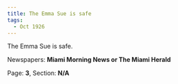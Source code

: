 ```yaml
---  
title: The Emma Sue is safe  
tags:  
  - Oct 1926  
---  
```

  
The Emma Sue is safe.  
  
Newspapers: **Miami Morning News or The Miami Herald**  
  
Page: **3**, Section: **N/A** 
